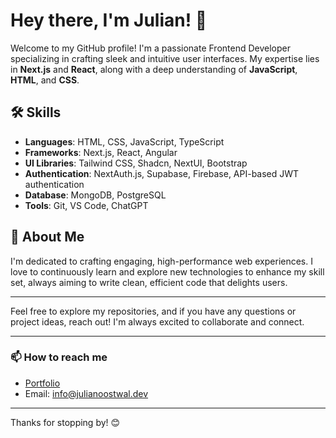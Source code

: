 # Hey there, I'm Julian! 👋

Welcome to my GitHub profile! I'm a passionate Frontend Developer specializing in crafting sleek and intuitive user interfaces. My expertise lies in **Next.js** and **React**, along with a deep understanding of **JavaScript**, **HTML**, and **CSS**.

## 🛠️ Skills
- **Languages**: HTML, CSS, JavaScript, TypeScript
- **Frameworks**: Next.js, React, Angular
- **UI Libraries**: Tailwind CSS, Shadcn, NextUI, Bootstrap
- **Authentication**: NextAuth.js, Supabase, Firebase, API-based JWT authentication
- **Database**: MongoDB, PostgreSQL
- **Tools**: Git, VS Code, ChatGPT

## 🌟 About Me
I'm dedicated to crafting engaging, high-performance web experiences. I love to continuously learn and explore new technologies to enhance my skill set, always aiming to write clean, efficient code that delights users.

---

Feel free to explore my repositories, and if you have any questions or project ideas, reach out! I'm always excited to collaborate and connect.

---

### 📫 How to reach me
- [Portfolio](https://julianoostwal.dev)
- Email: info@julianoostwal.dev

---

Thanks for stopping by! 😊
